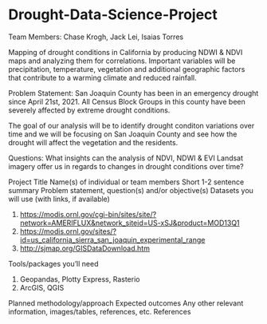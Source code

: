 # Drought-Data-Science-Project

Team Members: Chase Krogh, Jack Lei, Isaias Torres

Mapping of drought conditions in California by producing NDWI &amp; NDVI maps and analyzing them for correlations. Important variables will be precipitation, temperature, vegetation and additional geographic factors that contribute to a warming climate and reduced rainfall.

Problem Statement: San Joaquin County has been in an emergency drought since April 21st, 2021. All Census Block Groups in this county have been severely affected by extreme drought conditions. 

The goal of our analysis will be to identify drought conditon variations over time and we  will be focusing on San Joaquin County and see how the drought will affect the vegetation and the residents.

Questions: What insights can the analysis of NDVI, NDWI & EVI Landsat imagery offer us in regards to changes in drought conditions over time?

Project Title
Name(s) of individual or team members
Short 1-2 sentence summary
Problem statement, question(s) and/or objective(s)
Datasets you will use (with links, if available)
  1. https://modis.ornl.gov/cgi-bin/sites/site/?network=AMERIFLUX&network_siteid=US-xSJ&product=MOD13Q1
  2. https://modis.ornl.gov/sites/?id=us_california_sierra_san_joaquin_experimental_range
  3. http://sjmap.org/GISDataDownload.htm 

Tools/packages you’ll need
  1. Geopandas, Plotty Express, Rasterio
  2. ArcGIS, QGIS   

Planned methodology/approach
Expected outcomes
Any other relevant information, images/tables, references, etc.
References
